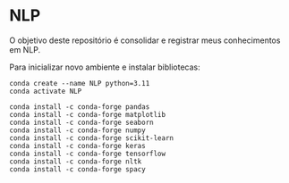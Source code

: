 # NLP

O objetivo deste repositório é consolidar e registrar meus conhecimentos em NLP.

Para inicializar novo ambiente e instalar bibliotecas:

```
conda create --name NLP python=3.11
conda activate NLP

conda install -c conda-forge pandas
conda install -c conda-forge matplotlib
conda install -c conda-forge seaborn
conda install -c conda-forge numpy
conda install -c conda-forge scikit-learn
conda install -c conda-forge keras
conda install -c conda-forge tensorflow
conda install -c conda-forge nltk
conda install -c conda-forge spacy
```